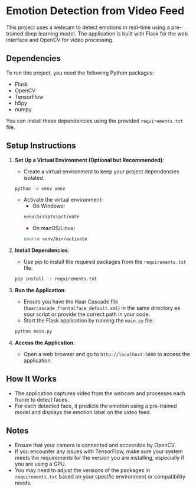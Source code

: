 # Emotion Detection from Video Feed

This project uses a webcam to detect emotions in real-time using a pre-trained deep learning model. The application is built with Flask for the web interface and OpenCV for video processing.

## Dependencies

To run this project, you need the following Python packages:

- Flask
- OpenCV
- TensorFlow
- h5py
- numpy

You can install these dependencies using the provided `requirements.txt` file.



## Setup Instructions

1. **Set Up a Virtual Environment (Optional but Recommended)**:

   - Create a virtual environment to keep your project dependencies isolated.

   ```bash
   python -m venv venv
   ```

   - Activate the virtual environment:
     - On Windows:
     ```bash
     venv\Scripts\activate
     ```
     - On macOS/Linux:
     ```bash
     source venv/bin/activate
     ```

2. **Install Dependencies**:

   - Use pip to install the required packages from the `requirements.txt` file.

   ```bash
   pip install -r requirements.txt
   ```

3. **Run the Application**:

   - Ensure you have the Haar Cascade file (`haarcascade_frontalface_default.xml`) in the same directory as your script or provide the correct path in your code.
   - Start the Flask application by running the `main.py` file:

   ```bash
   python main.py
   ```

4. **Access the Application**:
   - Open a web browser and go to `http://localhost:5000` to access the application.

## How It Works

- The application captures video from the webcam and processes each frame to detect faces.
- For each detected face, it predicts the emotion using a pre-trained model and displays the emotion label on the video feed.

## Notes

- Ensure that your camera is connected and accessible by OpenCV.
- If you encounter any issues with TensorFlow, make sure your system meets the requirements for the version you are installing, especially if you are using a GPU.
- You may need to adjust the versions of the packages in `requirements.txt` based on your specific environment or compatibility needs.
